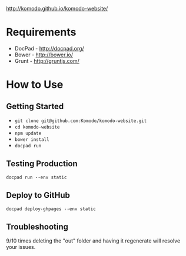 http://komodo.github.io/komodo-website/

# Requirements

 * DocPad - http://docpad.org/
 * Bower - http://bower.io/
 * Grunt - http://gruntjs.com/

# How to Use

## Getting Started

* `git clone git@github.com:Komodo/komodo-website.git`
* `cd komodo-website`
* `npm update`
* `bower install`
* `docpad run`

## Testing Production

`docpad run --env static`

## Deploy to GitHub

`docpad deploy-ghpages --env static`

## Troubleshooting

9/10 times deleting the "out" folder and having it regenerate will resolve your
issues.
